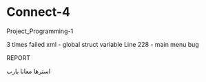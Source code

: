 # Connect-4
Project_Programming-1

3 times failed xml - global struct variable Line 228 - main menu bug

REPORT

استرها معانا يارب

